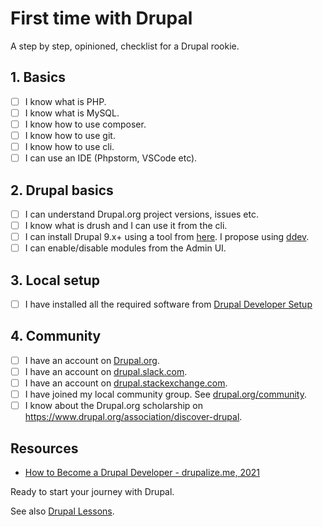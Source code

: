 # First time with Drupal

A step by step, opinioned, checklist for a Drupal rookie.

## 1. Basics

- [ ] I know what is PHP.
- [ ] I know what is MySQL.
- [ ] I know how to use composer.
- [ ] I know how to use git.
- [ ] I know how to use cli.
- [ ] I can use an IDE (Phpstorm, VSCode etc).

## 2. Drupal basics

- [ ] I can understand Drupal.org project versions, issues etc.
- [ ] I know what is drush and I can use it from the cli.
- [ ] I can install Drupal 9.x+ using a tool from [here](https://drupaltools.com). I propose using [ddev](https://ddev.readthedocs.io).
- [ ] I can enable/disable modules from the Admin UI.

## 3. Local setup

- [ ] I have installed all the required software from [Drupal Developer Setup](developer-setup.md)

## 4. Community

- [ ] I have an account on [Drupal.org](https://www.drupal.org).
- [ ] I have an account on [drupal.slack.com](https://drupal.slack.com).
- [ ] I have an account on [drupal.stackexchange.com](https://drupal.stackexchange.com).
- [ ] I have joined my local community group. See [drupal.org/community](https://www.drupal.org/community#connect-nearby).
- [ ] I know about the Drupal.org scholarship on <https://www.drupal.org/association/discover-drupal>.

## Resources

- [How to Become a Drupal Developer - drupalize.me, 2021](https://drupalize.me/blog/how-become-drupal-developer)

Ready to start your journey with Drupal.

See also [Drupal Lessons](lessons.md).
